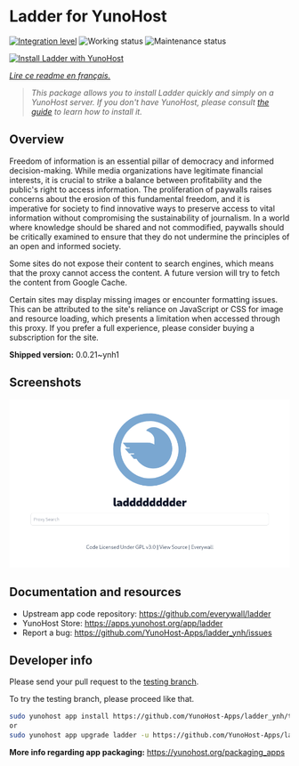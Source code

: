 <!--
N.B.: This README was automatically generated by https://github.com/YunoHost/apps/tree/master/tools/README-generator
It shall NOT be edited by hand.
-->

# Ladder for YunoHost

[![Integration level](https://dash.yunohost.org/integration/ladder.svg)](https://dash.yunohost.org/appci/app/ladder) ![Working status](https://ci-apps.yunohost.org/ci/badges/ladder.status.svg) ![Maintenance status](https://ci-apps.yunohost.org/ci/badges/ladder.maintain.svg)

[![Install Ladder with YunoHost](https://install-app.yunohost.org/install-with-yunohost.svg)](https://install-app.yunohost.org/?app=ladder)

*[Lire ce readme en français.](./README_fr.md)*

> *This package allows you to install Ladder quickly and simply on a YunoHost server.
If you don't have YunoHost, please consult [the guide](https://yunohost.org/#/install) to learn how to install it.*

## Overview

Freedom of information is an essential pillar of democracy and informed decision-making. While media organizations have legitimate financial interests, it is crucial to strike a balance between profitability and the public's right to access information. The proliferation of paywalls raises concerns about the erosion of this fundamental freedom, and it is imperative for society to find innovative ways to preserve access to vital information without compromising the sustainability of journalism. In a world where knowledge should be shared and not commodified, paywalls should be critically examined to ensure that they do not undermine the principles of an open and informed society.

Some sites do not expose their content to search engines, which means that the proxy cannot access the content. A future version will try to fetch the content from Google Cache.

Certain sites may display missing images or encounter formatting issues. This can be attributed to the site's reliance on JavaScript or CSS for image and resource loading, which presents a limitation when accessed through this proxy. If you prefer a full experience, please consider buying a subscription for the site.

**Shipped version:** 0.0.21~ynh1

## Screenshots

![Screenshot of Ladder](./doc/screenshots/example.png)

## Documentation and resources

* Upstream app code repository: <https://github.com/everywall/ladder>
* YunoHost Store: <https://apps.yunohost.org/app/ladder>
* Report a bug: <https://github.com/YunoHost-Apps/ladder_ynh/issues>

## Developer info

Please send your pull request to the [testing branch](https://github.com/YunoHost-Apps/ladder_ynh/tree/testing).

To try the testing branch, please proceed like that.

``` bash
sudo yunohost app install https://github.com/YunoHost-Apps/ladder_ynh/tree/testing --debug
or
sudo yunohost app upgrade ladder -u https://github.com/YunoHost-Apps/ladder_ynh/tree/testing --debug
```

**More info regarding app packaging:** <https://yunohost.org/packaging_apps>
